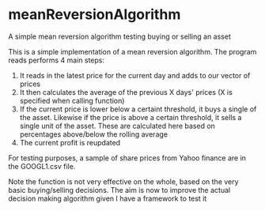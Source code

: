 # meanReversionAlgorithm
A simple mean reversion algorithm testing buying or selling an asset

This is a simple implementation of a mean reversion algorithm.
The program reads performs 4 main steps:
1) It reads in the latest price for the current day and adds to our vector of prices
2) It then calculates the average of the previous X days' prices (X is specified when calling function)
3) If the current price is lower below a certaint threshold, it buys a single of the asset.
   Likewise if the price is above a certain threshold, it sells a single unit of the asset.
   These are calculated here based on percentages above/below the rolling average
4) The current profit is reupdated

For testing purposes, a sample of share prices from Yahoo finance are in the GOOGL1.csv file.

Note the function is not very effective on the whole, based on the very basic buying/selling decisions.
The aim is now to improve the actual decision making algorithm given I have a framework to test it
